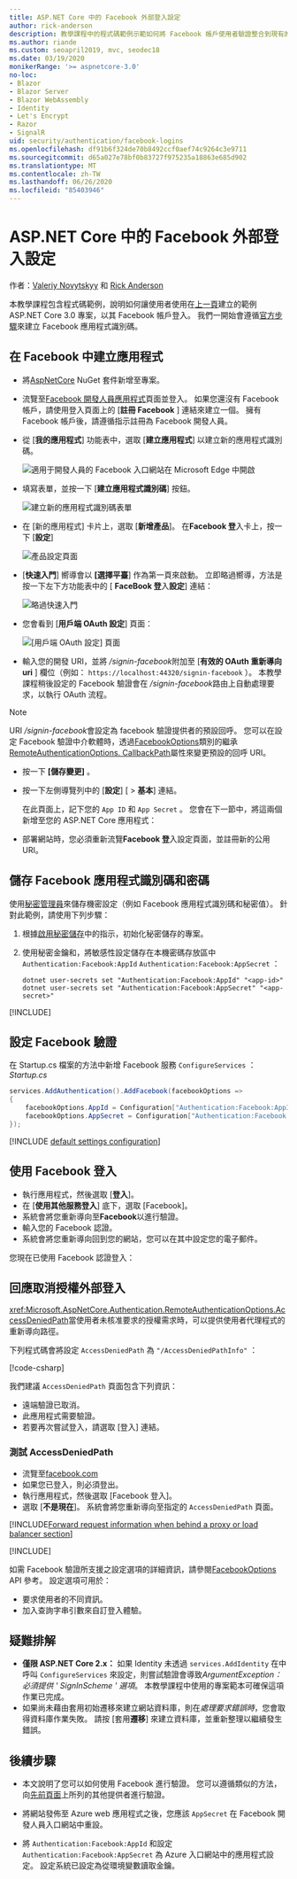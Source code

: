 ```yaml
---
title: ASP.NET Core 中的 Facebook 外部登入設定
author: rick-anderson
description: 教學課程中的程式碼範例示範如何將 Facebook 帳戶使用者驗證整合到現有的 ASP.NET Core 應用程式中。
ms.author: riande
ms.custom: seoapril2019, mvc, seodec18
ms.date: 03/19/2020
monikerRange: '>= aspnetcore-3.0'
no-loc:
- Blazor
- Blazor Server
- Blazor WebAssembly
- Identity
- Let's Encrypt
- Razor
- SignalR
uid: security/authentication/facebook-logins
ms.openlocfilehash: df91b6f324de70b8492ccf0aef74c9264c3e9711
ms.sourcegitcommit: d65a027e78bf0b83727f975235a18863e685d902
ms.translationtype: MT
ms.contentlocale: zh-TW
ms.lasthandoff: 06/26/2020
ms.locfileid: "85403946"
---
```

# <a name="facebook-external-login-setup-in-aspnet-core"></a>ASP.NET Core 中的 Facebook 外部登入設定

作者：[Valeriy Novytskyy](https://github.com/01binary) 和 [Rick Anderson](https://twitter.com/RickAndMSFT)

<!-- per @rick-anderson and scott addie, don't update images. Remove images and point the customer to the FB set up page. FB needs to maintain  instructions to get key and secret.
-->

本教學課程包含程式碼範例，說明如何讓使用者使用在[上一頁](xref:security/authentication/social/index)建立的範例 ASP.NET Core 3.0 專案，以其 Facebook 帳戶登入。 我們一開始會遵循[官方步驟](https://developers.facebook.com)來建立 Facebook 應用程式識別碼。

## <a name="create-the-app-in-facebook"></a>在 Facebook 中建立應用程式

* 將[AspNetCore](https://www.nuget.org/packages/Microsoft.AspNetCore.Authentication.Facebook) NuGet 套件新增至專案。

* 流覽至[Facebook 開發人員應用程式](https://developers.facebook.com/apps/)頁面並登入。 如果您還沒有 Facebook 帳戶，請使用登入頁面上的 [**註冊 Facebook** ] 連結來建立一個。  擁有 Facebook 帳戶後，請遵循指示註冊為 Facebook 開發人員。

* 從 [**我的應用程式**] 功能表中，選取 [**建立應用程式**] 以建立新的應用程式識別碼。

   ![適用于開發人員的 Facebook 入口網站在 Microsoft Edge 中開啟](index/_static/FBMyApps.png)

* 填寫表單，並按一下 [**建立應用程式識別碼**] 按鈕。

  ![建立新的應用程式識別碼表單](index/_static/FBNewAppId.png)

* 在 [新的應用程式] 卡片上，選取 [**新增產品**]。  在**Facebook 登**入卡上，按一下 [**設定**] 

  ![產品設定頁面](index/_static/FBProductSetup.png)

* [**快速入門**] 嚮導會以 **[選擇平臺**] 作為第一頁來啟動。 立即略過嚮導，方法是按一下左下方功能表中的 [ **FaceBook 登**入**設定**] 連結：

  ![略過快速入門](index/_static/FBSkipQuickStart.png)

* 您會看到 [**用戶端 OAuth 設定**] 頁面：

  ![[用戶端 OAuth 設定] 頁面](index/_static/FBOAuthSetup.png)

* 輸入您的開發 URI，並將 */signin-facebook*附加至 [**有效的 OAuth 重新導向 uri** ] 欄位（例如： `https://localhost:44320/signin-facebook` ）。 本教學課程稍後設定的 Facebook 驗證會在 */signin-facebook*路由上自動處理要求，以執行 OAuth 流程。

> [!NOTE]
> URI */signin-facebook*會設定為 facebook 驗證提供者的預設回呼。 您可以在設定 Facebook 驗證中介軟體時，透過[FacebookOptions](/dotnet/api/microsoft.aspnetcore.authentication.facebook.facebookoptions)類別的繼承[RemoteAuthenticationOptions. CallbackPath](/dotnet/api/microsoft.aspnetcore.authentication.remoteauthenticationoptions.callbackpath)屬性來變更預設的回呼 URI。

* 按一下 **[儲存變更]** 。

* 按一下左側導覽列中的 [**設定**] [  >  **基本**] 連結。

  在此頁面上，記下您的 `App ID` 和 `App Secret` 。 您會在下一節中，將這兩個新增至您的 ASP.NET Core 應用程式：

* 部署網站時，您必須重新流覽**Facebook 登**入設定頁面，並註冊新的公用 URI。

## <a name="store-the-facebook-app-id-and-secret"></a>儲存 Facebook 應用程式識別碼和密碼

使用[秘密管理員](xref:security/app-secrets)來儲存機密設定（例如 Facebook 應用程式識別碼和秘密值）。 針對此範例，請使用下列步驟：

1. 根據[啟用秘密儲存](xref:security/app-secrets#enable-secret-storage)中的指示，初始化秘密儲存的專案。
1. 使用秘密金鑰和，將敏感性設定儲存在本機密碼存放區中 `Authentication:Facebook:AppId` `Authentication:Facebook:AppSecret` ：

    ```dotnetcli
    dotnet user-secrets set "Authentication:Facebook:AppId" "<app-id>"
    dotnet user-secrets set "Authentication:Facebook:AppSecret" "<app-secret>"
    ```

[!INCLUDE[](~/includes/environmentVarableColon.md)]

## <a name="configure-facebook-authentication"></a>設定 Facebook 驗證

在 Startup.cs 檔案的方法中新增 Facebook 服務 `ConfigureServices` ： *Startup.cs*

```csharp
services.AddAuthentication().AddFacebook(facebookOptions =>
{
    facebookOptions.AppId = Configuration["Authentication:Facebook:AppId"];
    facebookOptions.AppSecret = Configuration["Authentication:Facebook:AppSecret"];
});
```

[!INCLUDE [default settings configuration](includes/default-settings.md)]

## <a name="sign-in-with-facebook"></a>使用 Facebook 登入

* 執行應用程式，然後選取 [**登入**]。 
* 在 [**使用其他服務登入**] 底下，選取 [Facebook]。
* 系統會將您重新導向至**Facebook**以進行驗證。
* 輸入您的 Facebook 認證。
* 系統會將您重新導向回到您的網站，您可以在其中設定您的電子郵件。

您現在已使用 Facebook 認證登入：

<a name="react"></a>

## <a name="react-to-cancel-authorize-external-sign-in"></a>回應取消授權外部登入

<xref:Microsoft.AspNetCore.Authentication.RemoteAuthenticationOptions.AccessDeniedPath>當使用者未核准要求的授權需求時，可以提供使用者代理程式的重新導向路徑。

下列程式碼會將設定 `AccessDeniedPath` 為 `"/AccessDeniedPathInfo"` ：

[!code-csharp[](~/security/authentication/social/social-code/StartupAccessDeniedPath.cs?name=snippetFB)]

我們建議 `AccessDeniedPath` 頁面包含下列資訊：

*  遠端驗證已取消。
* 此應用程式需要驗證。
* 若要再次嘗試登入，請選取 [登入] 連結。

### <a name="test-accessdeniedpath"></a>測試 AccessDeniedPath

* 流覽至[facebook.com](https://www.facebook.com/)
* 如果您已登入，則必須登出。
* 執行應用程式，然後選取 [Facebook 登入]。
* 選取 [**不是現在**]。 系統會將您重新導向至指定的 `AccessDeniedPath` 頁面。

<!-- End of React  -->
[!INCLUDE[Forward request information when behind a proxy or load balancer section](includes/forwarded-headers-middleware.md)]

[!INCLUDE[](includes/chain-auth-providers.md)]

如需 Facebook 驗證所支援之設定選項的詳細資訊，請參閱[FacebookOptions](/dotnet/api/microsoft.aspnetcore.builder.facebookoptions) API 參考。 設定選項可用於：

* 要求使用者的不同資訊。
* 加入查詢字串引數來自訂登入體驗。

## <a name="troubleshooting"></a>疑難排解

* **僅限 ASP.NET Core 2.x：** 如果 Identity 未透過 `services.AddIdentity` 在中呼叫 `ConfigureServices` 來設定，則嘗試驗證會導致*ArgumentException：必須提供 ' SignInScheme ' 選項*。 本教學課程中使用的專案範本可確保這項作業已完成。
* 如果尚未藉由套用初始遷移來建立網站資料庫，則在*處理要求錯誤時*，您會取得資料庫作業失敗。 請按 [套用**遷移**] 來建立資料庫，並重新整理以繼續發生錯誤。

## <a name="next-steps"></a>後續步驟

* 本文說明了您可以如何使用 Facebook 進行驗證。 您可以遵循類似的方法，向[先前頁面](xref:security/authentication/social/index)上所列的其他提供者進行驗證。

* 將網站發佈至 Azure web 應用程式之後，您應該 `AppSecret` 在 Facebook 開發人員入口網站中重設。

* 將 `Authentication:Facebook:AppId` 和設定 `Authentication:Facebook:AppSecret` 為 Azure 入口網站中的應用程式設定。 設定系統已設定為從環境變數讀取金鑰。
